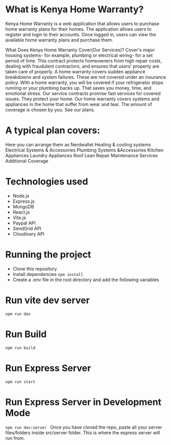 # What is Kenya Home Warranty?

Kenya Home Warranty is a web application that allows users to purchase home warranty plans for
their homes. The application allows users to register and login to their accounts. Once logged in,
users can view the available home warranty plans and purchase them.

What Does Kenya Home Warranty Cover(Our Services)?
Cover's major housing systems- for example, plumbing or electrical wiring- for a set period of time. This contract protects homeowners from high repair costs, dealing with fraudulent contractors, and ensures that users' property are taken care of properly. A home warranty covers sudden appliance breakdowns and system failures. These are not covered under an insurance policy. With a home warranty, you will be covered if your refrigerator stops running or your plumbing backs up. That saves you money, time, and emotional stress. Our service contracts promise fast services for covered issues. They protect your home. Our home warranty covers systems and appliances in the home that suffer from wear and tear. The amount of coverage is chosen by you. See our plans.

# A typical plan covers:

Here you can arrange them as Nerdwallet
Heating & cooling systems
Electrical Systems & Accessories
Plumbing Systems &Accessories
Kitchen Appliances
Laundry Appliances
Roof Lean Repair
Maintenance Services
Additional Coverage

# Technologies used

- Node.js
- Express.js
- MongoDB
- React.js
- Vite.js
- Paypal API
- SendGrid API
- Cloudinary API

# Running the project

- Clone this repository
- Install dependencies
  <code>npm install</code>
- Create a .env file in the root directory and add the following variables

# Run vite dev server

  <code>npm run dev</code>
# Run Build
  <code>npm run build</code>
# Run Express Server
  <code>npm run start </code>

# Run Express Server in Development Mode
  <code>npm run dev:server </code>
Once you have cloned the repo, paste all your server files/folders inside src/server folder. This is where the express server will run from.
